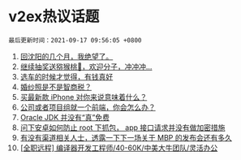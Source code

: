 # v2ex热议话题

`最后更新时间：2021-09-17 09:56:05 +0800`

1. [回沈阳的几个月，我绝望了。](https://www.v2ex.com/t/802248)
1. [继续抽奖送猕猴桃🥝，欢迎分子，冲冲冲...](https://www.v2ex.com/t/802233)
1. [选车的时候才觉得，有钱真好](https://www.v2ex.com/t/802307)
1. [婚纱照是不是智商税？](https://www.v2ex.com/t/802367)
1. [买最新款 iPhone 对你来说意味着什么？](https://www.v2ex.com/t/802318)
1. [公司或者项目组就一个前端，你会怎么办？](https://www.v2ex.com/t/802206)
1. [Oracle JDK 并没有“真”免费](https://www.v2ex.com/t/802200)
1. [问下安卓如何防止 root 下抓包， app 接口请求并没有做加密措施](https://www.v2ex.com/t/802359)
1. [有没有渠道相关人士，透露一下下一场关于 MBP 的发布会还有多久](https://www.v2ex.com/t/802210)
1. [[全职远程] 编译器开发工程师/40-60K/中美大牛团队/灵活办公](https://www.v2ex.com/t/802215)

